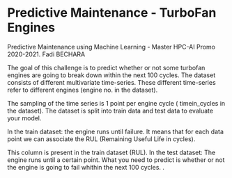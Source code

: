 # Predictive Maintenance - TurboFan Engines
Predictive Maintenance using Machine Learning - Master HPC-AI Promo 2020-2021. Fadi BECHARA

The goal of this challenge is to predict whether or not some turbofan engines are going to break down within the next 100 cycles. The dataset consists of different multivariate time-series. These different time-series refer to different engines (engine no. in the dataset).

The sampling of the time series is 1 point per engine cycle ( timein_cycles in the dataset). The dataset is split into train data and test data to evaluate your model. 

In the train dataset: the engine runs until failure. It means that for each data point we can associate the RUL (Remaining Useful Life in cycles). 

This column is present in the train dataset (RUL). In the test dataset: The engine runs until a certain point. What you need to predict is whether or not the engine is going to fail whithin the next 100 cycles. .
